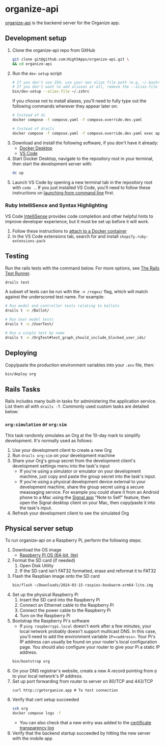 # organize-api
[organize-api](https://github.com/High5Apps/organize-api) is the backend server for the Organize app.

## Development setup
1. Clone the organize-api repo from GitHub
    ```sh
    git clone git@github.com:High5Apps/organize-api.git \
    && cd organize-api
    ```
2. Run the `dev-setup` script
    ```sh
    # If you don't use ZSH, use your own alias file path (e.g. ~/.bashrc)
    # If you don't want to add aliases at all, remove the --alias-file option
    bin/dev-setup --alias-file ~/.zshrc
    ```
    If you choose not to install aliases, you'll need to fully type out the following commands wherever they appear later on:
    ```sh
    # Instead of dc
    docker compose -f compose.yaml -f compose.override.dev.yaml

    # Instead of drails
    docker compose -f compose.yaml -f compose.override.dev.yaml exec app rails
    ```
3. Download and install the following software, if you don't have it already:
    - [Docker Desktop](https://docs.docker.com/desktop/install/mac-install/)
    - [VS Code](https://code.visualstudio.com/Download)
4. Start Docker Desktop, navigate to the repository root in your terminal, then start the development server with:
    ```sh
    dc up
    ```
5. Launch VS Code by opening a new terminal tab in the repository root with `code .`. If you just installed VS Code, you'll need to follow these instructions on [launching from command line](https://code.visualstudio.com/docs/editor/command-line#_launching-from-command-line) first.

### Ruby IntelliSence and Syntax Highlighting
VS Code [IntelliSense](https://code.visualstudio.com/docs/editor/intellisense) provides code completion and other helpful hints to improve developer experience, but it must be set up before it will work.
1. Follow these instructions to [attach to a Docker container](https://code.visualstudio.com/docs/devcontainers/attach-container#_attach-to-a-docker-container)
2. In the VS Code extensions tab, search for and install `shopify.ruby-extensions-pack` 

## Testing
Run the rails tests with the command below. For more options, see [The Rails Test Runner](https://guides.rubyonrails.org/testing.html#the-rails-test-runner).
```sh
drails test
```

A subset of tests can be run with the `-n /regex/` flag, which will match against the underscored test name. For example:
```sh
# Run model and controller tests relating to ballots
drails t -n /Ballot/

# Run User model tests
drails t -n /UserTest/

# Run a single test by name
drails t -n /OrgTest#test_graph_should_include_blocked_user_ids/
```

## Deploying
Copy/paste the production environment variables into your `.env` file, then:
```sh
bin/deploy org
```

## Rails Tasks

Rails includes many built-in tasks for administering the application service. List them all with `drails -T`. Commonly used custom tasks are detailed below:

### `org:simulation` or `org:sim`

This task randomly simulates an Org at the 10-day mark to simplify development. It's normally used as follows:
1. Use your development client to create a new Org
2. Run `drails org:sim` on your development machine
3. Share your Org's group secret from the development client's development settings menu into the task's input
    - If you're using a simulator or emulator on your development machine, just copy and paste the group secret into the task's input.
    - If you're using a physical development device external to your development machine, share the group secret using a secure meassaging service. For example you could share it from an Android phone to a Mac using the [Signal app](https://signal.org/) "Note to Self" feature, then open the Signal desktop client on your Mac, then copy/paste it into the task's input.
4. Refresh your development client to see the simulated Org

## Physical server setup
To run organize-api on a Raspberry Pi, perform the following steps:

1. Download the OS image
    - [Raspberry Pi OS (64-bit, lite)](https://www.raspberrypi.com/software/operating-systems/#raspberry-pi-os-64-bit)
2. Format the SD card (if needed)
    1. Open Disk Utility
    2. If the SD card isn’t FAT32 formatted, erase and reformat it to FAT32
3. Flash the Raspbian image onto the SD card
    ```sh
    bin/flash ~/Downloads/2024-03-15-raspios-bookworm-arm64-lite.img
    ```
4. Set up the physical Raspberry Pi
    1. Insert the SD card into the Raspberry Pi
    2. Connect an Ethernet cable to the Raspberry Pi
    3. Connect the power cable to the Raspberry Pi
    4. Turn on the Raspberry Pi
5. Bootstrap the Raspberry Pi's software
    - If `ping raspberrypi.local` doesn't work after a few minutes, your local
    network probably doesn't support multicast DNS. In this case, you'll need to
    add the environment variable `IP=<address>`. Your Pi's IP address can
    usually be found on your router's local configuration page. You should also
    configure your router to give your Pi a static IP address.
    ```sh
    bin/bootstrap org
    ```
6. On your DNS registrar's website, create a new A record pointing from `@` to
your local network's IP address.
7. Set up port forwarding from router to server on 80/TCP and 443/TCP
    ```
    curl http://getorganize.app # To test connection
    ```
8. Verify that cert setup succeeded
    ```sh
    ssh org
    docker compose logs -f
    ```
    - You can also check that a new entry was added to the [certificate transparency log](https://crt.sh/?q=getorganize.app)
9. Verify that the backend startup succeeded by hitting the new server with the mobile app
